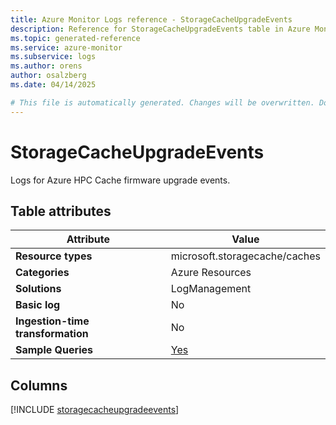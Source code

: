 ```yaml
---
title: Azure Monitor Logs reference - StorageCacheUpgradeEvents
description: Reference for StorageCacheUpgradeEvents table in Azure Monitor Logs.
ms.topic: generated-reference
ms.service: azure-monitor
ms.subservice: logs
ms.author: orens
author: osalzberg
ms.date: 04/14/2025

# This file is automatically generated. Changes will be overwritten. Do not change this file directly.
---
```


# StorageCacheUpgradeEvents

Logs for Azure HPC Cache firmware upgrade events.


## Table attributes

|Attribute|Value|
|---|---|
|**Resource types**|microsoft.storagecache/caches|
|**Categories**|Azure Resources|
|**Solutions**| LogManagement|
|**Basic log**|No|
|**Ingestion-time transformation**|No|
|**Sample Queries**|[Yes](/azure/azure-monitor/reference/queries/storagecacheupgradeevents)|



## Columns
  
[!INCLUDE [storagecacheupgradeevents](~/reusable-content/ce-skilling/azure/includes/azure-monitor/reference/tables/storagecacheupgradeevents-include.md)]
